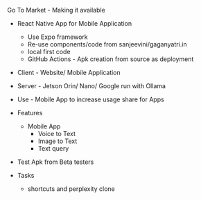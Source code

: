 Go To Market - Making it available

- React Native App for Mobile Application
  - Use Expo framework
  - Re-use components/code from sanjeevini/gaganyatri.in
  - local first code 
  - GitHub Actions - Apk creation from source as deployment

- Client - Website/ Mobile Application
- Server - Jetson Orin/ Nano/ Google run with Ollama
- Use - Mobile App to increase usage share for Apps 

- Features
  - Mobile App 
    - Voice to Text
    - Image to Text
    - Text query

- Test Apk from Beta testers

- Tasks 
  - shortcuts and perplexity clone
